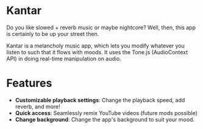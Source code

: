 # Kantar
Do you like slowed + reverb music or maybe nightcore? Well, then, this app is certainly to be up your street then.

Kantar is a melancholy music app, which lets you modify whatever you listen to such that it flows with moods. It uses the Tone.js (AudioContext API) in doing real-time manipulation on audio.

# Features
- **Customizable playback settings**: Change the playback speed, add reverb, and more!
- **Quick access**: Seamlessly remix YouTube videos (future mods possible)
- **Change background**: Change the app's background to suit your mood.